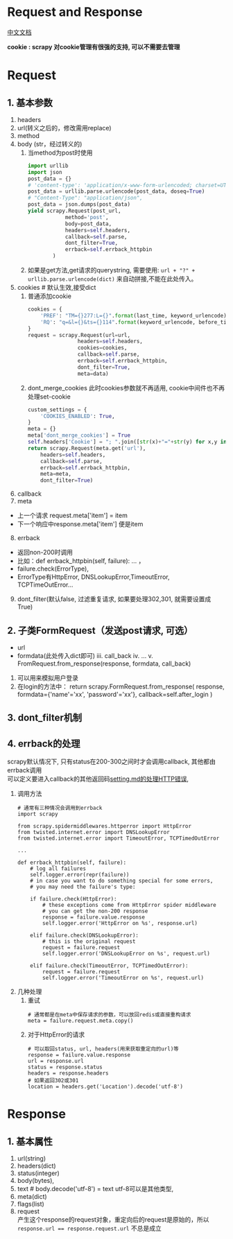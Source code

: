 # Request and Response
[中文文档](https://scrapy-chs.readthedocs.io/zh_CN/latest/topics/request-response.html)

**cookie : scrapy 对cookie管理有很强的支持, 可以不需要去管理**


# Request

## 1. 基本参数
1. headers
2. url(转义之后的，修改需用replace)
3. method
4. body (str，经过转义的)
	1. 当method为post时使用
        ```python
        import urllib
        import json
        post_data = {}
        # 'content-type': 'application/x-www-form-urlencoded; charset=UTF-8',
        post_data = urllib.parse.urlencode(post_data, doseq=True)
        # "Content-Type": "application/json",
        post_data = json.dumps(post_data)
        yield scrapy.Request(post_url,
                    method='post',
                    body=post_data,
                    headers=self.headers,
                    callback=self.parse,
                    dont_filter=True,
                    errback=self.errback_httpbin
                )
        ```
	2. 如果是get方法,get请求的querystring, 需要使用: ``` url + "?" + urllib.parse.urlencode(dict) ``` 来自动拼接,不能在此处传入。
5. cookies	# 默认生效,接受dict 
    1. 普通添加cookie
        ```python
        cookies = {
            'PREF': "TM={}277:L={}".format(last_time, keyword_urlencode),
            'RQ': "q=&l={}&ts={}114".format(keyword_urlencode, before_time),
        }
        request = scrapy.Request(url=url, 
                        headers=self.headers,
                        cookies=cookies,
                        callback=self.parse, 
                        errback=self.errback_httpbin,
                        dont_filter=True,
                        meta=data)
        ```
    2. dont_merge_cookies   此时cookies参数就不再适用, cookie中间件也不再处理set-cookie
        ```python
        custom_settings = {
            'COOKIES_ENABLED': True,
        }
        meta = {}
        meta['dont_merge_cookies'] = True
        self.headers['Cookie'] = "; ".join([str(x)+"="+str(y) for x,y in cookies.items()])
        return scrapy.Request(meta.get('url'), 
            headers=self.headers, 
            callback=self.parse, 
            errback=self.errback_httpbin,
            meta=meta, 
            dont_filter=True)

        ```
6. callback
7. meta 
 + 上一个请求 request.meta['item'] = item
 + 下一个响应中response.meta['item'] 便是item
8. errback
 + 返回non-200时调用
 + 比如：def errback_httpbin(self, failure): … ，
 + failure.check(ErrorType),    
 + ErrorType有HttpError, DNSLookupError,TimeoutError, TCPTimeOutError…

9. dont_filter(默认false, 过滤重复请求, 如果要处理302,301, 就需要设置成True)

## 2. 子类FormRequest（发送post请求, 可选）
- url
- formdata(此处传入dict即可)
iii. call_back
iv. …
v. FromRequest.from_response(response, formdata, call_back)
1) 可以用来模拟用户登录
2) 在login的方法中： return scrapy.FormRequest.from_response(
	response,
	formdata={'name'='xx', 'password'='xx'},
	callback=self.after_login
	)

## 3. dont_filter机制


## 4. errback的处理
scrapy默认情况下, 只有status在200-300之间时才会调用callback, 其他都由errback调用  
可以定义要进入callback的其他返回码[setting.md的处理HTTP错误](scrapy-setting.md), 
1. 调用方法
    ```
    # 通常有三种情况会调用到errback
    import scrapy

    from scrapy.spidermiddlewares.httperror import HttpError
    from twisted.internet.error import DNSLookupError
    from twisted.internet.error import TimeoutError, TCPTimedOutError

    ...

    def errback_httpbin(self, failure):
        # log all failures
        self.logger.error(repr(failure))
        # in case you want to do something special for some errors,
        # you may need the failure's type:

        if failure.check(HttpError):
            # these exceptions come from HttpError spider middleware
            # you can get the non-200 response
            response = failure.value.response
            self.logger.error('HttpError on %s', response.url)

        elif failure.check(DNSLookupError):
            # this is the original request
            request = failure.request
            self.logger.error('DNSLookupError on %s', request.url)

        elif failure.check(TimeoutError, TCPTimedOutError):
            request = failure.request
            self.logger.error('TimeoutError on %s', request.url)
    ```
2. 几种处理
   1. 重试
        ```
        # 通常都是在meta中保存请求的参数，可以放回redis或直接重构请求
        meta = failure.request.meta.copy()
        ```
   2. 对于HttpError的请求
        ```
        # 可以取回status, url, headers(用来获取重定向的url)等
        response = failure.value.response
        url = response.url
        status = response.status
        headers = response.headers
        # 如果返回302或301
        location = headers.get('Location').decode('utf-8')
        ```

# Response

## 1. 基本属性
1. url(string)
2. headers(dict)
3. status(integer)
4. body(bytes), 
5. text   # body.decode('utf-8') = text  utf-8可以是其他类型, <meta charset="UTF-8">
6. meta(dict)
7. flags(list)
8. request  
  产生这个response的request对象，重定向后的request是原始的，所以`response.url == response.request.url` 不总是成立
